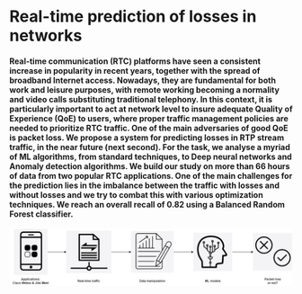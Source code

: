 # Real-time prediction of losses in networks

#### Real-time communication (RTC) platforms have seen a consistent increase in popularity in recent years, together with the spread of broadband Internet access. Nowadays, they are fundamental for both work and leisure purposes, with remote working becoming a normality and video calls substituting traditional telephony. In this context, it is particularly important to act at network level to insure adequate Quality of Experience (QoE) to users, where proper traffic management policies are needed to prioritize RTC traffic. One of the main adversaries of good QoE is packet loss. We propose a system for predicting losses in RTP stream traffic, in the near future (next second). For the task, we analyse a myriad of ML algorithms, from standard techniques, to Deep neural networks and Anomaly detection algorithms. We build our study on more than 66 hours of data from two popular RTC applications. One of the main challenges for the prediction lies in the imbalance between the traffic with losses and without losses and we try to combat this with various optimization techniques. We reach an overall recall of 0.82 using a Balanced Random Forest classifier.

![alt text](https://github.com/stlssg/Real-time-prediction-of-losses-in-networks/blob/main/ml_flow.png?raw=true)